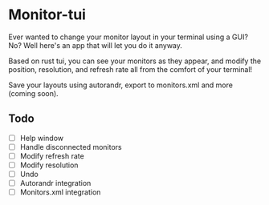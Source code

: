 # Monitor-tui

Ever wanted to change your monitor layout in your terminal using a GUI?
No? Well here's an app that will let you do it anyway.

Based on rust tui, you can see your monitors as they appear, and modify
the position, resolution, and refresh rate all from the comfort of your
terminal!

Save your layouts using autorandr, export to monitors.xml and more (coming
soon).

## Todo
- [ ] Help window
- [ ] Handle disconnected monitors
- [ ] Modify refresh rate
- [ ] Modify resolution
- [ ] Undo
- [ ] Autorandr integration
- [ ] Monitors.xml integration
